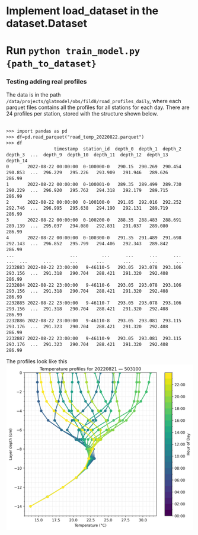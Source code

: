 
# Implement load_dataset in the dataset.Dataset
# Run `python train_model.py {path_to_dataset}`

### Testing adding real profiles
The data is in the path `/data/projects/glatmodel/obs/fild8/road_profiles_daily`, where
each parquet files contains all the profiles for all stations for each day.
There are 24 profiles per station, stored with the structure shown below.


```

>>> import pandas as pd
>>> df=pd.read_parquet("road_temp_20220822.parquet")
>>> df
                  timestamp  station_id  depth_0  depth_1  depth_2  depth_3  ...  depth_9  depth_10  depth_11  depth_12  depth_13  depth_14
0       2022-08-22 00:00:00  0-100000-0   290.15  290.269  290.454  290.853  ...  296.229   295.226   293.909   291.946   289.626    286.99
1       2022-08-22 00:00:00  0-100001-0   289.35  289.499  289.730  290.229  ...  296.920   295.762   294.318   292.179   289.715    286.99
2       2022-08-22 00:00:00  0-100100-0   291.85  292.016  292.252  292.746  ...  296.995   295.638   294.190   292.131   289.719    286.99
3       2022-08-22 00:00:00  0-100200-0   288.35  288.483  288.691  289.139  ...  295.037   294.080   292.831   291.037   289.080    286.99
4       2022-08-22 00:00:00  0-100300-0   291.35  291.489  291.698  292.143  ...  296.852   295.799   294.406   292.343   289.842    286.99
...                     ...         ...      ...      ...      ...      ...  ...      ...       ...       ...       ...       ...       ...
2232883 2022-08-22 23:00:00   9-46110-5   293.05  293.078  293.106  293.156  ...  291.318   290.704   288.421   291.320   292.408    286.99
2232884 2022-08-22 23:00:00   9-46110-6   293.05  293.078  293.106  293.156  ...  291.318   290.704   288.421   291.320   292.408    286.99
2232885 2022-08-22 23:00:00   9-46110-7   293.05  293.078  293.106  293.156  ...  291.318   290.704   288.421   291.320   292.408    286.99
2232886 2022-08-22 23:00:00   9-46110-8   293.05  293.081  293.115  293.176  ...  291.323   290.704   288.421   291.320   292.408    286.99
2232887 2022-08-22 23:00:00   9-46110-9   293.05  293.081  293.115  293.176  ...  291.323   290.704   288.421   291.320   292.408    286.99
```

The profiles look like this
![Profile Example](./figs/profiles_20220821_503100.png)
